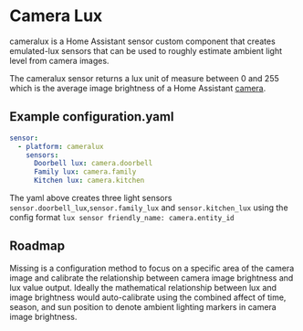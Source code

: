 
# Camera Lux
cameralux is a Home Assistant sensor custom component that creates emulated-lux sensors that can be used to roughly estimate ambient light level from camera images.  

The cameralux sensor returns a lux unit of measure between 0 and 255 which is the average image brightness of a Home Assistant [camera](https://www.home-assistant.io/components/camera/).

## Example configuration.yaml

```yaml
sensor:
  - platform: cameralux
    sensors:
      Doorbell lux: camera.doorbell
      Family lux: camera.family
      Kitchen lux: camera.kitchen
```
The yaml above creates three light sensors `sensor.doorbell_lux`,`sensor.family_lux` and `sensor.kitchen_lux` using the config format `lux sensor friendly_name: camera.entity_id`

## Roadmap

Missing is a configuration method to focus on a specific area of the camera image and calibrate the relationship between camera image brightness and lux value output. Ideally the mathematical relationship between lux and image brightness would auto-calibrate using the combined affect of time, season, and sun position to denote ambient lighting markers in camera image brightness. 
